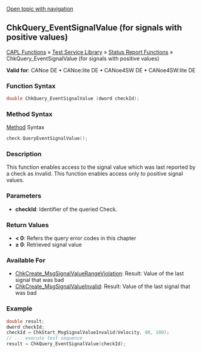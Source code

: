 [Open topic with navigation](../../../../../CANoeDEFamily.htm#Topics/CAPLFunctions/Test/Functions/CAPLfunctionChkQueryEventSignalValuePositive.md)

## ChkQuery_EventSignalValue (for signals with positive values)

[CAPL Functions](../../CAPLfunctions.md) » [Test Service Library](../CAPLfunctionsTSLOverview.md) » [Status Report Functions](../CAPLfunctionsTSLStatusReportFunctions.md) » ChkQuery_EventSignalValue (for signals with positive values)

**Valid for**: CANoe DE • CANoe:lite DE • CANoe4SW DE • CANoe4SW:lite DE

### Function Syntax

```c
double ChkQuery_EventSignalValue (dword checkId);
```

### Method Syntax

[Method](../../../Shared/CAPL/General/ClassesAndObjects.md) Syntax

```c
check.QueryEventSignalValue();
```

### Description

This function enables access to the signal value which was last reported by a check as invalid. This function enables access only to positive signal values.

### Parameters

- **checkId**: Identifier of the queried Check.

### Return Values

- **\< 0**: Refers the query error codes in this chapter
- **≥ 0**: Retrieved signal value

### Available For

- [ChkCreate_MsgSignalValueRangeViolation](CAPLfunctionChkCreateMsgSignalValueRangeViolation.md): Result: Value of the last signal that was bad
- [ChkCreate_MsgSignalValueInvalid](CAPLfunctionChkCreateMsgSignalValueInvalid.md): Result: Value of the last signal that was bad

### Example

```c
double result;
dword checkId;
checkId = ChkStart_MsgSignalValueInvalid(Velocity, 80, 100);
// ... execute test sequence
result = ChkQuery_EventSignalValue(checkId);
```
